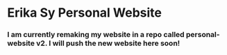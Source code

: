 # Erika Sy Personal Website

### I am currently remaking my website in a repo called personal-website v2. I will push the new website here soon!
